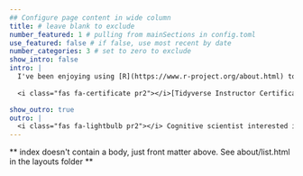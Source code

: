 ```yaml
---
## Configure page content in wide column
title: # leave blank to exclude
number_featured: 1 # pulling from mainSections in config.toml
use_featured: false # if false, use most recent by date
number_categories: 3 # set to zero to exclude
show_intro: false
intro: |
  I've been enjoying using [R](https://www.r-project.org/about.html) to optimize my research workflow and have noticed it making guest appearances elsewhere in my life. I'm certified as an [RStudio Tidyverse Instructor](https://education.rstudio.com/trainers/people/canelon+silvia/) and am passionate about R education as a way to build power in communities. Keep up with my R tinkering in my [blog](/blog) and teaching in [talks](/talk).
  
  <i class="fas fa-certificate pr2"></i>[Tidyverse Instructor Certification](https://education.rstudio.com/trainers/people/canelon+silvia/)  &#8729;  RStudio, PBC &#8729;  2020

show_outro: true
outro: |
  <i class="fas fa-lightbulb pr2"></i> Cognitive scientist interested in language, memory, and R. 
---
```


** index doesn't contain a body, just front matter above.
See about/list.html in the layouts folder **
